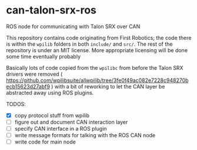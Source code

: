 # can-talon-srx-ros
ROS node for communicating with Talon SRX over CAN

This repository contains code originating from First Robotics; the code there is within the `wpilib` folders in both `include/` and `src/`.
The rest of the repository is under an MIT license.
More appropriate licensing will be done some time eventually probably

Basically lots of code copied from the `wpilibc` from before the Talon SRX drivers were removed ( https://github.com/wpilibsuite/allwpilib/tree/3fe0f49ac082e7228c948270becb15623d27abf9 ) with a bit of reworking to let the CAN layer be abstracted away using ROS plugins.

TODOS:
- [x] copy protocol stuff from wpilib
- [ ] figure out and document CAN interaction layer
- [ ] specify CAN interface in a ROS plugin
- [ ] write message formats for talking with the ROS CAN node
- [ ] write code for main node
